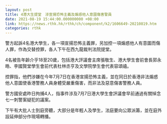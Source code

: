 ```yaml
---
layout: post
title: 4港大生提堂　涉宣揚恐怖主義及煽惑他人意圖傷害警員
date: 2021-08-19 15:44:00.000000000 +08:00
link: https://news.rthk.hk/rthk/ch/component/k2/1606649-20210819.htm
categories: rthk
---
```


警方起訴4名港大學生，各一項宣揚恐怖主義罪，另加控一項煽惑他人有意圖而傷人罪，作為交替控罪，各人下午在西九龍裁判法院提堂。

4名被告年齡介乎18至20歲，包括港大評議會主席張敬生、港大學生會前會長郭永皓、李國賢堂學生會前代表杜林丞亨及文學院學生會代表容頌禧。

控罪指，他們涉嫌在今年7月7日在香港宣揚恐怖主義，並在同日於香港非法煽惑他人意圖使香港警務人員身體受嚴重傷害，而非法及惡意傷害警務人員。 

警方國安處昨日拘捕4人，指事件涉及7月7日港大學生會評議會早前通過有關悼念七一刺警案疑犯的議案。 

下午有大批人士到庭旁聽，大部分是年輕人及學生，法庭要向公眾派籌，並在庭外設延伸部分作現場轉播。
